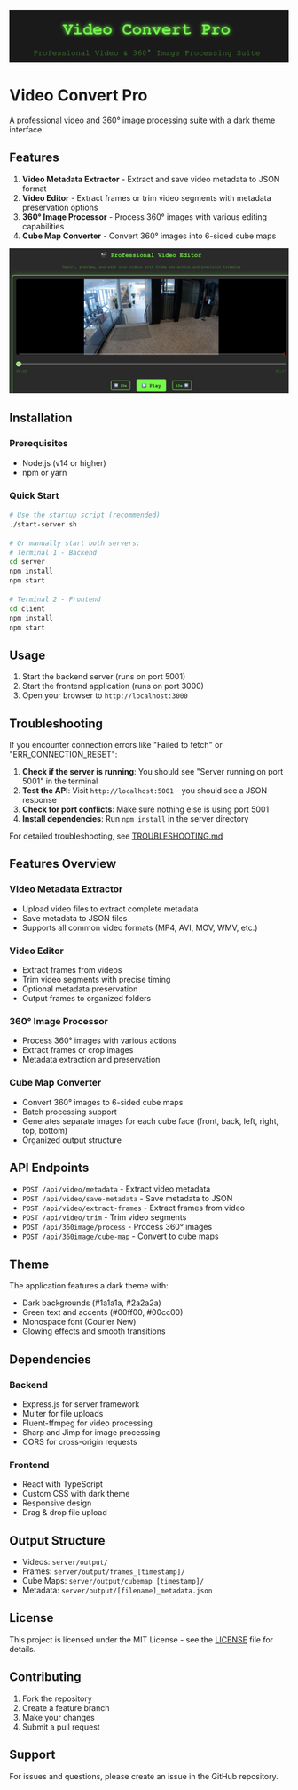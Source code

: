 ![Title Screenshot](./ss.png)

# Video Convert Pro

A professional video and 360° image processing suite with a dark theme interface.

## Features

1. **Video Metadata Extractor** - Extract and save video metadata to JSON format
2. **Video Editor** - Extract frames or trim video segments with metadata preservation options
3. **360° Image Processor** - Process 360° images with various editing capabilities
4. **Cube Map Converter** - Convert 360° images into 6-sided cube maps

![Editor Screenshot](./edit.png)

## Installation

### Prerequisites
- Node.js (v14 or higher)
- npm or yarn

### Quick Start
```bash
# Use the startup script (recommended)
./start-server.sh

# Or manually start both servers:
# Terminal 1 - Backend
cd server
npm install
npm start

# Terminal 2 - Frontend
cd client
npm install
npm start
```

## Usage

1. Start the backend server (runs on port 5001)
2. Start the frontend application (runs on port 3000)
3. Open your browser to `http://localhost:3000`

## Troubleshooting

If you encounter connection errors like "Failed to fetch" or "ERR_CONNECTION_RESET":

1. **Check if the server is running**: You should see "Server running on port 5001" in the terminal
2. **Test the API**: Visit `http://localhost:5001` - you should see a JSON response
3. **Check for port conflicts**: Make sure nothing else is using port 5001
4. **Install dependencies**: Run `npm install` in the server directory

For detailed troubleshooting, see [TROUBLESHOOTING.md](TROUBLESHOOTING.md)

## Features Overview

### Video Metadata Extractor
- Upload video files to extract complete metadata
- Save metadata to JSON files
- Supports all common video formats (MP4, AVI, MOV, WMV, etc.)

### Video Editor
- Extract frames from videos
- Trim video segments with precise timing
- Optional metadata preservation
- Output frames to organized folders

### 360° Image Processor
- Process 360° images with various actions
- Extract frames or crop images
- Metadata extraction and preservation

### Cube Map Converter
- Convert 360° images to 6-sided cube maps
- Batch processing support
- Generates separate images for each cube face (front, back, left, right, top, bottom)
- Organized output structure

## API Endpoints

- `POST /api/video/metadata` - Extract video metadata
- `POST /api/video/save-metadata` - Save metadata to JSON
- `POST /api/video/extract-frames` - Extract frames from video
- `POST /api/video/trim` - Trim video segments
- `POST /api/360image/process` - Process 360° images
- `POST /api/360image/cube-map` - Convert to cube maps

## Theme

The application features a dark theme with:
- Dark backgrounds (#1a1a1a, #2a2a2a)
- Green text and accents (#00ff00, #00cc00)
- Monospace font (Courier New)
- Glowing effects and smooth transitions

## Dependencies

### Backend
- Express.js for server framework
- Multer for file uploads
- Fluent-ffmpeg for video processing
- Sharp and Jimp for image processing
- CORS for cross-origin requests

### Frontend
- React with TypeScript
- Custom CSS with dark theme
- Responsive design
- Drag & drop file upload

## Output Structure

- Videos: `server/output/`
- Frames: `server/output/frames_[timestamp]/`
- Cube Maps: `server/output/cubemap_[timestamp]/`
- Metadata: `server/output/[filename]_metadata.json`

## License

This project is licensed under the MIT License - see the [LICENSE](LICENSE) file for details.

## Contributing

1. Fork the repository
2. Create a feature branch
3. Make your changes
4. Submit a pull request

## Support

For issues and questions, please create an issue in the GitHub repository.